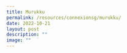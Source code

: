 ```yaml
---
title: Murukku
permalink: /resources/connexionsg/murukku/
date: 2022-10-21
layout: post
description: ""
image: ""
---
```

